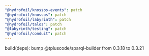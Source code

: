 ```yaml
---
"@hydrofoil/knossos-events": patch
"@hydrofoil/knossos": patch
"@hydrofoil/labyrinth": patch
"@hydrofoil/talos": patch
"@labyrinth/testing": patch
"@hydrofoil/conduit": patch
---
```


build(deps): bump @tpluscode/sparql-builder from 0.3.18 to 0.3.21
